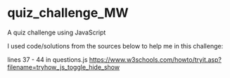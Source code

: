 # quiz_challenge_MW

A quiz challenge using JavaScript

I used code/solutions from the sources below to help me in this challenge:

lines 37 - 44 in questions.js
https://www.w3schools.com/howto/tryit.asp?filename=tryhow_js_toggle_hide_show
